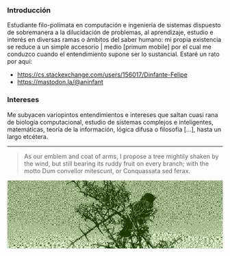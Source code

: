 ### Introducción
Estudiante filo-polímata en computación e ingeniería de sistemas dispuesto de sobremanera a la dilucidación de problemas, al aprendizaje, estudio e interés en
diversas ramas o ámbitos del saber humano: mi propia existencia se reduce a un simple accesorio | medio [primum mobile] por el cual me conduzco cuando el entendimiento supone ser lo
sustancial. Estaré un rato por aquí:
- https://cs.stackexchange.com/users/156017/Dinfante-Felipe
- https://mastodon.la/@aninfant
### Intereses
Me subyacen variopintos entendimientos e intereses que saltan cuasi rana de biología computacional, estudio de sistemas complejos e inteligentes, matemáticas, teoría de la información, lógica difusa o filosofía [...], hasta un largo etcétera.

---
> As our emblem and coat of arms, I propose a tree mightily shaken by the wind, but still bearing its ruddy fruit on every branch; with the motto Dum convellor mitescunt, or Conquassata sed ferax.

<div align="CENTER">
<img style="" src="https://raw.githubusercontent.com/ainfanthe/ainfanthe/main/assets/bd.jpg">
</div>
